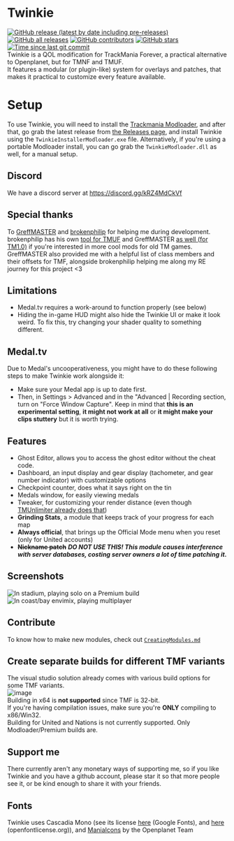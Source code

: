 # Twinkie
[![GitHub release (latest by date including pre-releases)](https://img.shields.io/github/v/release/TwinkieTweaks/Twinkie?include_prereleases&color=f132e3)](https://github.com/TwinkieTweaks/Twinkie/releases)
[![GitHub all releases](https://img.shields.io/github/downloads/TwinkieTweaks/Twinkie/total?color=f132e3)](https://github.com/TwinkieTweaks/Twinkie/releases)
[![GitHub contributors](https://img.shields.io/github/contributors/TwinkieTweaks/Twinkie?color=f132e3)](https://github.com/TwinkieTweaks/Twinkie/graphs/contributors)
[![GitHub stars](https://img.shields.io/github/stars/TwinkieTweaks/Twinkie?style=flat&color=f132e3)](https://github.com/TwinkieTweaks/Twinkie/stargazers)
[![Time since last git commit](https://img.shields.io/github/last-commit/TwinkieTweaks/Twinkie?style=flat&color=f132e3)](https://github.com/TwinkieTweaks/Twinkie/commits/master)\
Twinkie is a QOL modification for TrackMania Forever, a practical alternative to Openplanet, but for TMNF and TMUF.\
It features a modular (or plugin-like) system for overlays and patches, that makes it practical to customize every feature available.

# Setup
To use Twinkie, you will need to install the [Trackmania Modloader](https://tomashu.dev/software/tmloader), and after that, go grab the latest release from [the Releases page](https://github.com/TwinkieTweaks/Twinkie/releases), and install Twinkie using the `TwinkieInstallerModloader.exe` file. Alternatively, if you're using a portable Modloader install, you can go grab the `TwinkieModloader.dll` as well, for a manual setup.

## Discord
We have a discord server at https://discord.gg/kRZ4MdCkVf

## Special thanks
To [GreffMASTER](https://github.com/GreffMASTER) and [brokenphilip](https://github.com/brokenphilip) for helping me during development. brokenphilip has his own [tool for TMUF](https://github.com/BulbToys/TMUF) and GreffMASTER [as well (for TM1.0)](https://github.com/GreffMASTER/TMStuff) if you're interested in more cool mods for old TM games.\
GreffMASTER also provided me with a helpful list of class members and their offsets for TMF, alongside brokenphilip helping me along my RE journey for this project <3

## Limitations
- Medal.tv requires a work-around to function properly (see below)
- Hiding the in-game HUD might also hide the Twinkie UI or make it look weird. To fix this, try changing your shader quality to something different.

## Medal.tv
Due to Medal's uncooperativeness, you might have to do these following steps to make Twinkie work alongside it: 
- Make sure your Medal app is up to date first. 
- Then, in Settings > Advanced and in the "Advanced | Recording section, turn on "Force Window Capture". 
Keep in mind that **this is an experimental setting**, **it might not work at all** or **it might make your clips stuttery** but it is worth trying.

## Features
- Ghost Editor, allows you to access the ghost editor without the cheat code.
- Dashboard, an input display and gear display (tachometer, and gear number indicator) with customizable options
- Checkpoint counter, does what it says right on the tin
- Medals window, for easily viewing medals
- Tweaker, for customizing your render distance (even though [TMUnlimiter already does that](https://github.com/tomek0055/TMUnlimiter/wiki/Game-Settings))
- **Grinding Stats**, a module that keeps track of your progress for each map
- **Always official**, that brings up the Official Mode menu when you reset (only for United accounts)
- ~~**Nickname patch**~~ _**DO NOT USE THIS! This module causes interference with server databases, costing server owners a lot of time patching it.**_

## Screenshots
![In stadium, playing solo on a Premium build](https://github.com/user-attachments/assets/54d06017-bbf3-48ee-b8e1-a07288d3d672)
![In coast/bay envimix, playing multiplayer](https://github.com/user-attachments/assets/5391ee54-9d2f-40a6-9c26-218cd95e2bf1)

## Contribute
To know how to make new modules, check out [`CreatingModules.md`](https://github.com/TwinkieTweaks/Twinkie/blob/master/CreatingModules.md)

## Create separate builds for different TMF variants
The visual studio solution already comes with various build options for some TMF variants.\
![image](https://github.com/user-attachments/assets/25da4bde-8146-4740-94d6-d7e75660a87a)\
Building in x64 is **not supported** since TMF is 32-bit.\
If you're having compilation issues, make sure you're **ONLY** compiling to x86/Win32.\
Building for United and Nations is not currently supported. Only Modloader/Premium builds are.

## Support me
There currently aren't any monetary ways of supporting me, so if you like Twinkie and you have a github account, please star it so that more people see it, or be kind enough to share it with your friends.

## Fonts
Twinkie uses Cascadia Mono (see its license [here](https://fonts.google.com/specimen/Cascadia+Mono/license) (Google Fonts), and [here](https://openfontlicense.org/open-font-license-official-text/) (openfontlicense.org)), and [ManiaIcons](https://github.com/openplanet-nl/maniaicons) by the Openplanet Team
